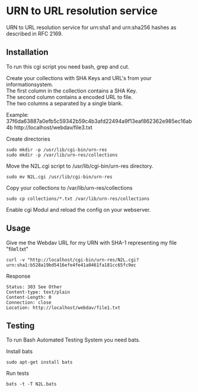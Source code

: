 # URN to URL resolution service

URN to URL resolution service for urn:sha1 and urn:sha256 hashes as described in RFC 2169.

## Installation

To run this cgi script you need bash, grep and cut.  

Create your collections with SHA Keys and URL's from your informationsystem.  
The first column in the collection contains a SHA Key.  
The second column contains a encoded URL to file.  
The two columns a separated by a single blank.  

Example: 37f6da63887a0efb5c59342b59c4b3afd22494a9f13eaf862362e985ec16ab4b http://localhost/webdav/file3.txt

Create directories  

```
sudo mkdir -p /usr/lib/cgi-bin/urn-res
sudo mkdir -p /var/lib/urn-res/collections
```

Move the N2L.cgi script to /usr/lib/cgi-bin/urn-res directory.  

```
sudo mv N2L.cgi /usr/lib/cgi-bin/urn-res
```

Copy your collections to /var/lib/urn-res/collections  

```
sudo cp collections/*.txt /var/lib/urn-res/collections
```

Enable cgi Modul and reload the config on your webserver.  

## Usage

Give me the Webdav URL for my URN with SHA-1 representing my file "file1.txt"

```
curl -v "http://localhost/cgi-bin/urn-res/N2L.cgi?urn:sha1:b528a19bd5416efe4fe41a0461fa181cc65fc9ec
```

Response

```
Status: 303 See Other
Content-type: text/plain
Content-Length: 0
Connection: close
Location: http://localhost/webdav/file1.txt

```

## Testing

To run Bash Automated Testing System you need bats.

Install bats

```
sudo apt-get install bats
```

Run tests

```
bats -t -T N2L.bats
```
